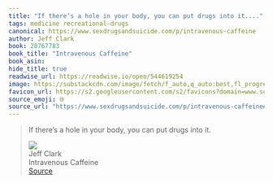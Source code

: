 ```yaml
---
title: "If there’s a hole in your body, you can put drugs into it...."
tags: medicine recreational-drugs
canonical: https://www.sexdrugsandsuicide.com/p/intravenous-caffeine
author: Jeff Clark
book: 28767783
book_title: "Intravenous Caffeine"
book_asin: 
hide_title: true
readwise_url: https://readwise.io/open/544619254
image: https://substackcdn.com/image/fetch/f_auto,q_auto:best,fl_progressive:steep/https%3A%2F%2Fwww.sexdrugsandsuicide.com%2Ftwitter%2Fsubscribe-card.jpg%3Fv%3D34807021%26version%3D9
favicon_url: https://s2.googleusercontent.com/s2/favicons?domain=www.sexdrugsandsuicide.com
source_emoji: 🌐
source_url: "https://www.sexdrugsandsuicide.com/p/intravenous-caffeine#:~:text=If%20there%E2%80%99s%20a,drugs%20into%20it."
---
```


> If there’s a hole in your body, you can put drugs into it.
> <div class="quoteback-footer"><div class="quoteback-avatar"><img class="mini-favicon" src="https://s2.googleusercontent.com/s2/favicons?domain=www.sexdrugsandsuicide.com"></div><div class="quoteback-metadata"><div class="metadata-inner"><span style="display:none">FROM:</span><div aria-label="Jeff Clark" class="quoteback-author"> Jeff Clark</div><div aria-label="Intravenous Caffeine" class="quoteback-title"> Intravenous Caffeine</div></div></div><div class="quoteback-backlink"><a target="_blank" aria-label="go to the full text of this quotation" rel="noopener" href="https://www.sexdrugsandsuicide.com/p/intravenous-caffeine#:~:text=If%20there%E2%80%99s%20a,drugs%20into%20it." class="quoteback-arrow"> Source</a></div></div>